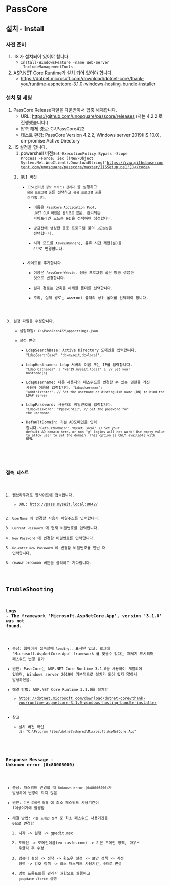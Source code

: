 # PassCore 

## 설치 - Install

### 사전 준비

1. IIS 가 설치되어 있어야 합니다. 
   * <code powershell>Install-WindowsFeature -name Web-Server -IncludeManagementTools</code>
2. ASP.NET Core Runtime가 설치 되어 있어야 합니다.
   *  https://dotnet.microsoft.com/download/dotnet-core/thank-you/runtime-aspnetcore-3.1.0-windows-hosting-bundle-installer

### 설치 및 세팅

1. PassCore Release파일을 다운받아서 압축 해제합니다.
   * URL: https://github.com/unosquare/passcore/releases (저는 4.2.2 로 진행했습니다.)
   * 압축 해제 경로: C:\PassCore422
   * 테스트 환경: PassCore Version 4.2.2, Windows server 2019(IIS 10.0), on-promise Active Directory
2. IIS 설정을 합니다.
   1. powershell 버전<code powershell>Set-ExecutionPolicy Bypass -Scope Process -Force; iex ((New-Object System.Net.WebClient).DownloadString('https://raw.githubusercontent.com/unosquare/passcore/master/IISSetup.ps1'))</code>
   2. GUI 버전
      * `IIS(인터넷 정보 서비스) 관리자` 을 실행하고 `응용 프로그램 풀`를 선택하고 `응용 프로그램 풀`을 추가합니다.
         * 이름은 `PassCore Application Pool`, `.NET CLR 버전`은 `관리코드 없음`, 관리되는 파이프라인 모드는 `통합`을 선택하여 생성합니다.
         * 방금전에 생성한 응용 프로그램 풀의 `고급설정`을 선택합니다.
         * 시작 모드를 `AlwaysRunning`, 유휴 시간 제한(분)을 `0`으로 변경합니다.
      * 사이트를 추가합니다.
         * 이름은 `PassCore Websit`, 응용 프로그램 풀은 방금 생성한 것으로 변경합니다.
         * 실제 경로는 압축을 해제한 폴더를 선택합니다.
         * 주의, 실제 경로는 wwwroot 폴더의 상위 폴더를 선택해야 합니다.
3. 설정 파일을 수정합니다.
   * 설정파일: `C:\PassCore422\appsettings.json`
   * 설정 변경
      * LdapSearchBase: Active Directory 도메인을 입력합니다. <code javascript>"LdapSearchBase": "dc=myseit,dc=local",</code>
      * LdapHostnames: Ldap 서버의 이름 또는 IP를 입력합니다. <code javascript>"LdapHostnames": [ "win19.myseit.local" ], // Set your hostname(s)</code>
      * LdapUsername: 다른 사용자의 패스워드를 변경할 수 있는 권한을 가진 사용자 이름을 입력합니다. <code javascript>"LdapUsername": "administator", // Set the username or distinguish name (DN) to bind the LDAP server</code>
      * LdapPassword: 사용자의 비밀번호를 입력합니다. <code javascript>"LdapPassword": "P@ssw0rd11", // Set the password for the username</code>
      * DefaultDomain: 기본 AD도메인을 입력 합니다.<code javascript>"DefaultDomain": "myset.local" // Set your default AD domain here, or non "@" logins will not work! Use empty value to allow user to set the domain. This option is ONLY available with UPN.</code>

### 접속 테스트

1. 웹브라우저로 웹사이트에 접속합니다.
   * URL: http://pass.myseit.local:8042/
2. `UserName` 에 변경할 사용자 메일주소를 입력합니다.
3. `Current Password` 에 현재 비밀번호를 입력합니다.
4. `New Password` 에 변경할 비밀번호를 입력합니다.
5. `Re-enter New Password` 에 변경할 비밀번호를 한번 더 입력합니다.
6. `CHANGE PASSWORD` 버튼을 클릭하고 기다립니다.


##  TrubleShooting

### Logs - The framework 'Microsoft.AspNetCore.App', version '3.1.0' was not found.

* 증상: 웹페이지 접속할때 `loading..` 표시만 있고, 로그에 'Microsoft.AspNetCore.App' framework 를 찾을수 없다는 메세지 표시되며 패스워드 변경 불가
* 원인: PassCore는 ASP.NET Core Runtime 3.1.0을 사용하여 개발되어 있으며, Windows server 2019에 기본적으로 설치가 되어 있지 않아서 발생하였음.
* 해결 방법: ASP.NET Core Runtime 3.1.0를 설치함
   * https://dotnet.microsoft.com/download/dotnet-core/thank-you/runtime-aspnetcore-3.1.0-windows-hosting-bundle-installer
* 참고
   * 설치 버전 확인 `dir "C:\Program Files\dotnet\shared\Microsoft.AspNetCore.App"`

### Response Message - Unknown error (0x80005000)

* 증상: 패스워드 변경할 때 `Unknown error (0x80005000)`가 발생하며 변경이 되지 않음
* 원인: `기본 도메인 정책` 에 최소 패스워드 사용기간이 1이상이기에 발생함
* 해결 방법: `기본 도메인 정책` 중 최소 패스워드 사용기간을 0으로 변경함
   1. 시작 -> 실행 -> gpedit.msc
   2. 도메인 -> 도메인이름(ex zasfe.com) -> 기본 도메인 정책, 마우스 우클릭 후 수정
   3. 컴퓨터 설정 -> 정책 -> 윈도우 설정 -> 보안 정책 -> 계정 정책 -> 암호 정책 -> 최소 패스워드 사용기간, 0으로 변경
   4. 명령 프롬프트를 관리자 권한으로 실행하고 `gpupdate /force` 실행
